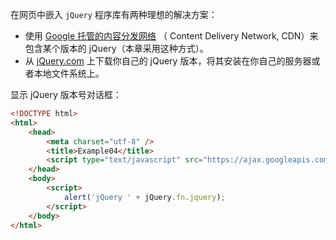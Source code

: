 在网页中嵌入 `jQuery` 程序库有两种理想的解决方案：

+ 使用 [Google 托管的内容分发网络](https://developers.google.com/speed/libraries) （ Content Delivery Network, CDN）来包含某个版本的 jQuery（本章采用这种方式）。
+ 从 [jQuery.com](https://jquery.com/download/) 上下载你自己的 jQuery 版本，将其安装在你自己的服务器或者本地文件系统上。

显示 jQuery 版本号对话框：

```html
<!DOCTYPE html>
<html>
    <head>
        <meta charset="utf-8" />
        <title>Example04</title>
        <script type="text/javascript" src="https://ajax.googleapis.com/ajax/libs/jquery/3.5.1/jquery.min.js"></script>
    </head>
    <body>
        <script>
            alert('jQuery ' + jQuery.fn.jquery);
        </script>
    </body>
</html>
```

